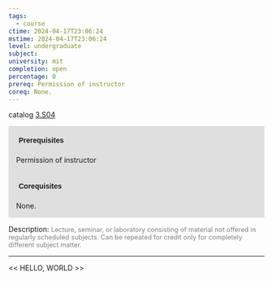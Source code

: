 ```yaml
---
tags:
  - course
ctime: 2024-04-17T23:06:24
mstime: 2024-04-17T23:06:24
level: undergraduate
subject: 
university: mit
completion: open
percentage: 0
prereq: Permission of instructor
coreq: None.
---
```


catalog [3.S04](http://student.mit.edu/catalog/m3b.html#3.S04)

<span style="display: block; padding: 15px; background-color: rgb(100, 100, 100, 0.2);"><font id="m_prereq2993_0" style="display: block; font-family: Arial, sans-serif; font-weight: bold; padding: 5px">Prerequisites</font><br><span id="prereq2993_0">Permission of instructor</span></span>
<span style="display: block; padding: 15px; background-color: rgb(100, 100, 100, 0.2);"><font id="m_coreq2993_0" style="display: block; font-family: Arial, sans-serif; font-weight: bold; padding: 5px">Corequisites</font><br><span id="coreq2993_0">None.</span></span>

<font style="">Description:</font>
<font style="color: grey; font-size: 0.8rem;">Lecture, seminar, or laboratory consisting of material not offered in regularly scheduled subjects. Can be repeated for credit only for completely different subject matter.</font>



---

<< HELLO, WORLD >>
